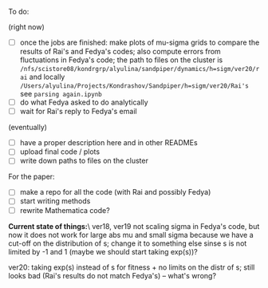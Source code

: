 To do:

(right now)
- [ ] once the jobs are finished: make plots of mu-sigma grids to compare the results of Rai's and Fedya's codes; also compute errors from fluctuations in Fedya's code; the path to files on the cluster is `/nfs/scistore08/kondrgrp/alyulina/sandpiper/dynamics/h=sigm/ver20/rai` and locally `/Users/alyulina/Projects/Kondrashov/Sandpiper/h=sigm/ver20/Rai's` see `parsing again.ipynb`
- [ ] do what Fedya asked to do analytically
- [ ] wait for Rai's reply to Fedya's email

(eventually)
- [ ] have a proper description here and in other READMEs
- [ ] upload final code / plots
- [ ] write down paths to files on the cluster

For the paper:
- [ ] make a repo for all the code (with Rai and possibly Fedya)
- [ ] start writing methods 
- [ ] rewrite Mathematica code?

**Current state of things:**\\
ver18, ver19 not scaling sigma in Fedya's code, but now it does not work for large abs mu and small sigma because we have a cut-off on the distribution of s; change it to something else sinse s is not limited by -1 and 1 (maybe we should start taking exp(s))?

ver20: taking exp(s) instead of s for fitness + no limits on the distr of s; still looks bad (Rai's results do not match Fedya's) – what's wrong?
